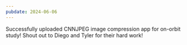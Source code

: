 ```yaml
---
pubdate: 2024-06-06
---
```


Successfully uploaded CNNJPEG image compression app for on-orbit study!  Shout out to Diego and Tyler for their hard work!
